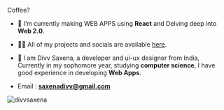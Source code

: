 
Coffee?

- 🌱 I’m currently making WEB APPS using **React** and Delving deep into **Web 2.0**.

- 👨‍💻 All of my projects and socials are available [here](https://github.com/DivvSaxena).

- 💬  I am Divv Saxena, a developer and ui-ux designer from India,
Currently in my sophomore year, studying **computer science**,
I have good experience in developing **Web Apps**.

- Email : **saxenadivv@gmail.com**

<p><img align="center" src="https://github-readme-stats.vercel.app/api/top-langs?username=divvsaxena&show_icons=true&locale=en&layout=compact&theme=dark" alt="divvsaxena" /></p>
